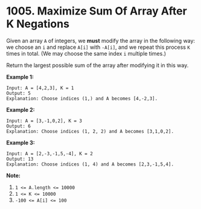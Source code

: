 # 1005. Maximize Sum Of Array After K Negations

Given an array `A` of integers, we **must** modify the array in the following way: we choose an `i` and replace `A[i]` with `-A[i]`, and we repeat this process `K` times in total. (We may choose the same index `i` multiple times.)

Return the largest possible sum of the array after modifying it in this way.

**Example 1:**

```()
Input: A = [4,2,3], K = 1
Output: 5
Explanation: Choose indices (1,) and A becomes [4,-2,3].
```

**Example 2:**

```()
Input: A = [3,-1,0,2], K = 3
Output: 6
Explanation: Choose indices (1, 2, 2) and A becomes [3,1,0,2].
```

**Example 3:**

```()
Input: A = [2,-3,-1,5,-4], K = 2
Output: 13
Explanation: Choose indices (1, 4) and A becomes [2,3,-1,5,4].
```

**Note:**

1. `1 <= A.length <= 10000`
2. `1 <= K <= 10000`
3. `-100 <= A[i] <= 100`
